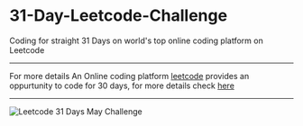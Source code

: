 # 31-Day-Leetcode-Challenge
Coding for straight 31 Days on world's top online coding platform on Leetcode

- - - - - - - - - - - - - - - - - - - - - - - - - - - - - - - - - - - - - - - - - - - - - - - - - - - - - - - - - - - - - - - - -


For more details An Online coding platform [leetcode](https://leetcode.com/) provides an oppurtunity to code for 30 days,
for more details check [here](https://leetcode.com/explore/featured/card/may-leetcoding-challenge/)


- - - - - - - - - - - - - - - - - - - - - - - - - - - - - - - - - - - - - - - - - - - - - - - - - - - - - - - - - - - - - - - - -

![Leetcode 31 Days May Challenge](https://user-images.githubusercontent.com/44730031/80754765-3d92e080-8b4d-11ea-8926-d7746c058d0b.png)
